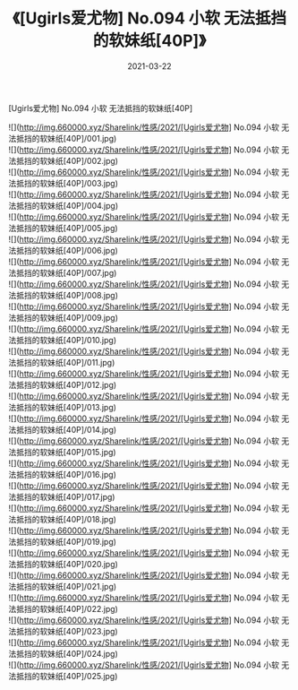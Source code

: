 ﻿---
layout: post
title:  《[Ugirls爱尤物] No.094 小软 无法抵挡的软妹纸[40P]》
date:   2021-03-22
img: http://img.660000.xyz/Sharelink/性感/2021/[Ugirls爱尤物] No.094 小软 无法抵挡的软妹纸[40P]/000.jpg
categories: [美女, 清纯, 唯美]
---

[Ugirls爱尤物] No.094 小软 无法抵挡的软妹纸[40P]

  ![](http://img.660000.xyz/Sharelink/性感/2021/[Ugirls爱尤物] No.094 小软 无法抵挡的软妹纸[40P]/001.jpg) <br> ![](http://img.660000.xyz/Sharelink/性感/2021/[Ugirls爱尤物] No.094 小软 无法抵挡的软妹纸[40P]/002.jpg) <br> ![](http://img.660000.xyz/Sharelink/性感/2021/[Ugirls爱尤物] No.094 小软 无法抵挡的软妹纸[40P]/003.jpg) <br> ![](http://img.660000.xyz/Sharelink/性感/2021/[Ugirls爱尤物] No.094 小软 无法抵挡的软妹纸[40P]/004.jpg) <br> ![](http://img.660000.xyz/Sharelink/性感/2021/[Ugirls爱尤物] No.094 小软 无法抵挡的软妹纸[40P]/005.jpg) <br> ![](http://img.660000.xyz/Sharelink/性感/2021/[Ugirls爱尤物] No.094 小软 无法抵挡的软妹纸[40P]/006.jpg) <br> ![](http://img.660000.xyz/Sharelink/性感/2021/[Ugirls爱尤物] No.094 小软 无法抵挡的软妹纸[40P]/007.jpg) <br> ![](http://img.660000.xyz/Sharelink/性感/2021/[Ugirls爱尤物] No.094 小软 无法抵挡的软妹纸[40P]/008.jpg) <br> ![](http://img.660000.xyz/Sharelink/性感/2021/[Ugirls爱尤物] No.094 小软 无法抵挡的软妹纸[40P]/009.jpg) <br> ![](http://img.660000.xyz/Sharelink/性感/2021/[Ugirls爱尤物] No.094 小软 无法抵挡的软妹纸[40P]/010.jpg) <br> ![](http://img.660000.xyz/Sharelink/性感/2021/[Ugirls爱尤物] No.094 小软 无法抵挡的软妹纸[40P]/011.jpg) <br> ![](http://img.660000.xyz/Sharelink/性感/2021/[Ugirls爱尤物] No.094 小软 无法抵挡的软妹纸[40P]/012.jpg) <br> ![](http://img.660000.xyz/Sharelink/性感/2021/[Ugirls爱尤物] No.094 小软 无法抵挡的软妹纸[40P]/013.jpg) <br> ![](http://img.660000.xyz/Sharelink/性感/2021/[Ugirls爱尤物] No.094 小软 无法抵挡的软妹纸[40P]/014.jpg) <br> ![](http://img.660000.xyz/Sharelink/性感/2021/[Ugirls爱尤物] No.094 小软 无法抵挡的软妹纸[40P]/015.jpg) <br> ![](http://img.660000.xyz/Sharelink/性感/2021/[Ugirls爱尤物] No.094 小软 无法抵挡的软妹纸[40P]/016.jpg) <br> ![](http://img.660000.xyz/Sharelink/性感/2021/[Ugirls爱尤物] No.094 小软 无法抵挡的软妹纸[40P]/017.jpg) <br> ![](http://img.660000.xyz/Sharelink/性感/2021/[Ugirls爱尤物] No.094 小软 无法抵挡的软妹纸[40P]/018.jpg) <br> ![](http://img.660000.xyz/Sharelink/性感/2021/[Ugirls爱尤物] No.094 小软 无法抵挡的软妹纸[40P]/019.jpg) <br> ![](http://img.660000.xyz/Sharelink/性感/2021/[Ugirls爱尤物] No.094 小软 无法抵挡的软妹纸[40P]/020.jpg) <br> ![](http://img.660000.xyz/Sharelink/性感/2021/[Ugirls爱尤物] No.094 小软 无法抵挡的软妹纸[40P]/021.jpg) <br> ![](http://img.660000.xyz/Sharelink/性感/2021/[Ugirls爱尤物] No.094 小软 无法抵挡的软妹纸[40P]/022.jpg) <br> ![](http://img.660000.xyz/Sharelink/性感/2021/[Ugirls爱尤物] No.094 小软 无法抵挡的软妹纸[40P]/023.jpg) <br> ![](http://img.660000.xyz/Sharelink/性感/2021/[Ugirls爱尤物] No.094 小软 无法抵挡的软妹纸[40P]/024.jpg) <br> ![](http://img.660000.xyz/Sharelink/性感/2021/[Ugirls爱尤物] No.094 小软 无法抵挡的软妹纸[40P]/025.jpg) <br>